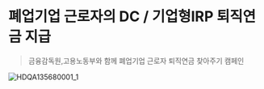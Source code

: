 # 폐업기업 근로자의 DC / 기업형IRP 퇴직연금 지급
> 금융감독원,고용노동부와 함께 폐업기업 근로자 퇴직연금 찾아주기 캠페인

![HDQA135680001_1](HDQA135680001_1.jpg)

